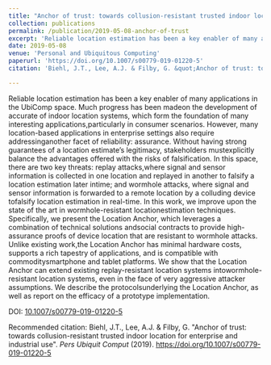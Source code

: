 ```yaml
---
title: "Anchor of trust: towards collusion-resistant trusted indoor location for enterprise and industrial use"
collection: publications
permalink: /publication/2019-05-08-anchor-of-trust
excerpt: 'Reliable location estimation has been a key enabler of many applications in the UbiComp space. Much progress has been madeon the development of accurate of indoor location systems, which form the foundation of many interesting applications,particularly in consumer scenarios. However, many location-based applications in enterprise settings also require addressinganother facet of reliability: assurance. Without having strong guarantees of a location estimate’s legitimacy, stakeholders mustexplicitly balance the advantages offered with the risks of falsification. In this space, there are two key threats: replay attacks,where signal and sensor information is collected in one location and replayed in another to falsify a location estimation later intime; and wormhole attacks, where signal and sensor information is forwarded to a remote location by a colluding device tofalsify location estimation in real-time. In this work, we improve upon the state of the art in wormhole-resistant locationestimation techniques. Specifically, we present the Location Anchor, which leverages a combination of technical solutions andsocial contracts to provide high-assurance proofs of device location that are resistant to wormhole attacks. Unlike existing work,the Location Anchor has minimal hardware costs, supports a rich tapestry of applications, and is compatible with commoditysmartphone and tablet platforms. We show that the Location Anchor can extend existing replay-resistant location systems intowormhole-resistant location systems, even in the face of very aggressive attacker assumptions. We describe the protocolsunderlying the Location Anchor, as well as report on the efficacy of a prototype implementation.'
date: 2019-05-08
venue: 'Personal and Ubiquitous Computing'
paperurl: 'https://doi.org/10.1007/s00779-019-01220-5'
citation: 'Biehl, J.T., Lee, A.J. & Filby, G. &quot;Anchor of trust: towards collusion-resistant trusted indoor location for enterprise and industrial use&quot;. <i>Pers Ubiquit Comput</i> (2019). https://doi.org/10.1007/s00779-019-01220-5'

---
```

Reliable location estimation has been a key enabler of many applications in the UbiComp space. Much progress has been madeon the development of accurate of indoor location systems, which form the foundation of many interesting applications,particularly in consumer scenarios. However, many location-based applications in enterprise settings also require addressinganother facet of reliability: assurance. Without having strong guarantees of a location estimate’s legitimacy, stakeholders mustexplicitly balance the advantages offered with the risks of falsification. In this space, there are two key threats: replay attacks,where signal and sensor information is collected in one location and replayed in another to falsify a location estimation later intime; and wormhole attacks, where signal and sensor information is forwarded to a remote location by a colluding device tofalsify location estimation in real-time. In this work, we improve upon the state of the art in wormhole-resistant locationestimation techniques. Specifically, we present the Location Anchor, which leverages a combination of technical solutions andsocial contracts to provide high-assurance proofs of device location that are resistant to wormhole attacks. Unlike existing work,the Location Anchor has minimal hardware costs, supports a rich tapestry of applications, and is compatible with commoditysmartphone and tablet platforms. We show that the Location Anchor can extend existing replay-resistant location systems intowormhole-resistant location systems, even in the face of very aggressive attacker assumptions. We describe the protocolsunderlying the Location Anchor, as well as report on the efficacy of a prototype implementation.

DOI: [10.1007/s00779-019-01220-5](https://doi.org/10.1007/s00779-019-01220-5)

Recommended citation: Biehl, J.T., Lee, A.J. & Filby, G. &quot;Anchor of trust: towards collusion-resistant trusted indoor location for enterprise and industrial use&quot;. <i>Pers Ubiquit Comput</i> (2019). https://doi.org/10.1007/s00779-019-01220-5